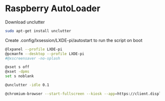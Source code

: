 # Raspberry AutoLoader

Download unclutter
```bash
sudo apt-get install unclutter
```

Create .config/lxsession/LXDE-pi/autostart to run the script on boot
```bash
@lxpanel --profile LXDE-pi
@pcmanfm --desktop --profile LXDE-pi
#@xscreensaver -no-splash

@xset s off
@xset -dpms
set s noblank

@unclutter -idle 0.1

@chromium-browser --start-fullscreen --kiosk --app=https://client.displayhub.fr
```
